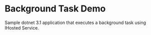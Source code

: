 # Background Task Demo
Sample dotnet 3.1 application that executes a background task using IHosted Service.
